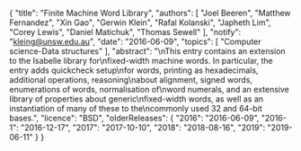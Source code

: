 {
    "title": "Finite Machine Word Library",
    "authors": [
        "Joel Beeren",
        "Matthew Fernandez",
        "Xin Gao",
        "Gerwin Klein",
        "Rafal Kolanski",
        "Japheth Lim",
        "Corey Lewis",
        "Daniel Matichuk",
        "Thomas Sewell"
    ],
    "notify": "kleing@unsw.edu.au",
    "date": "2016-06-09",
    "topics": [
        "Computer science-Data structures"
    ],
    "abstract": "\nThis entry contains an extension to the Isabelle library for\nfixed-width machine words. In particular, the entry adds quickcheck setup\nfor words, printing as hexadecimals, additional operations, reasoning\nabout alignment, signed words, enumerations of words, normalisation of\nword numerals, and an extensive library of properties about generic\nfixed-width words, as well as an instantiation of many of these to the\ncommonly used 32 and 64-bit bases.",
    "licence": "BSD",
    "olderReleases": {
        "2016": "2016-06-09",
        "2016-1": "2016-12-17",
        "2017": "2017-10-10",
        "2018": "2018-08-16",
        "2019": "2019-06-11"
    }
}